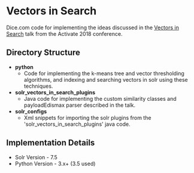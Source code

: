 # Vectors in Search

Dice.com code for implementing the ideas discussed in the [Vectors in Search](https://sched.co/FkM3) talk from the Activate 2018 conference.

## Directory Structure
- **python**
  - Code for implementing the k-means tree and vector thresholding algorithms, and indexing and searching vectors in solr using these techniques.
- **solr_vectors_in_search_plugins**
  - Java code for implementing the custom similarity classes and payloadEdismax parser described in the talk.
- **solr_configs**
  - Xml snippets for importing the solr plugins from the 'solr_vectors_in_search_plugins' java code.

## Implementation Details
- Solr Version - 7.5
- Python Version - 3.x+ (3.5 used)
